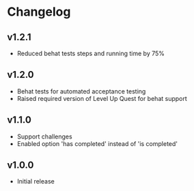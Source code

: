 Changelog
=========

v1.2.1
------

- Reduced behat tests steps and running time by 75%

v1.2.0
------

- Behat tests for automated acceptance testing
- Raised required version of Level Up Quest for behat support

v1.1.0
------

- Support challenges
- Enabled option 'has completed' instead of 'is completed'

v1.0.0
------

- Initial release
